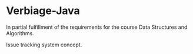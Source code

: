 # Verbiage-Java

In partial fulfillment of the requirements for the course Data Structures and Algorithms.

Issue tracking system concept.
